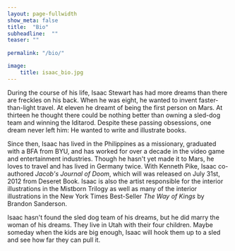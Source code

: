 ```yaml
---
layout: page-fullwidth
show_meta: false
title:  "Bio"
subheadline:  ""
teaser: ""
   
permalink: "/bio/"

image:
    title: isaac_bio.jpg
---
```

During the course of his life, Isaac Stewart has had more dreams than there are freckles on his back. When he was eight, he wanted to invent faster-than-light travel. At eleven he dreamt of being the first person on Mars. At thirteen he thought there could be nothing better than owning a sled-dog team and winning the Iditarod. Despite these passing obsessions, one dream never left him: He wanted to write and illustrate books.

Since then, Isaac has lived in the Philippines as a missionary, graduated with a BFA from BYU, and has worked for over a decade in the video game and entertainment industries. Though he hasn't yet made it to Mars, he loves to travel and has lived in Germany twice. With Kenneth Pike, Isaac co-authored _Jacob's Journal of Doom_, which will was released on July 31st, 2012 from Deseret Book. Isaac is also the artist responsible for the interior illustrations in the Mistborn Trilogy as well as many of the interior illustrations in the New York Times Best-Seller _The Way of Kings_ by Brandon Sanderson.

Isaac hasn't found the sled dog team of his dreams, but he did marry the woman of his dreams. They live in Utah with their four children. Maybe someday when the kids are big enough, Isaac will hook them up to a sled and see how far they can pull it.
